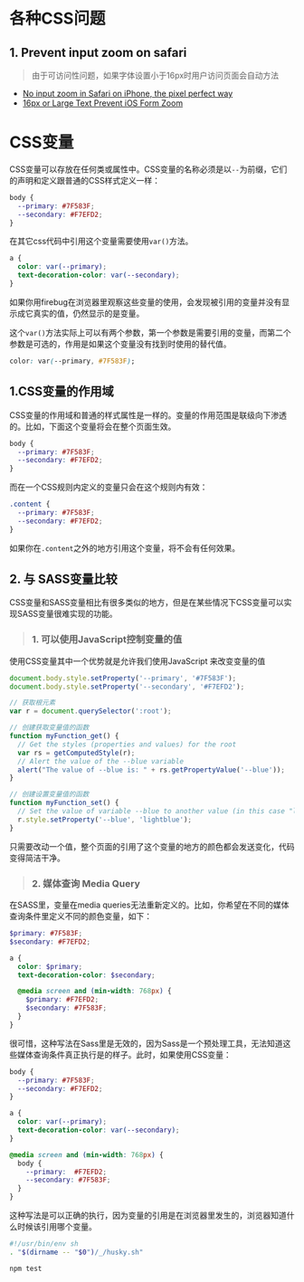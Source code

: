 # 各种CSS问题

## 1. Prevent input zoom on safari

> 由于可访问性问题，如果字体设置小于16px时用户访问页面会自动方法

- [No input zoom in Safari on iPhone, the pixel perfect way](https://thingsthemselves.com/no-input-zoom-in-safari-on-iphone-the-pixel-perfect-way/)
- [16px or Large Text Prevent iOS Form Zoom](https://css-tricks.com/16px-or-larger-text-prevents-ios-form-zoom/#:~:text=If%20the%20font-size%20of%20an%20%3Cinput%3E%20is%2016px,wants%20you%20to%20see%20what%20you%20are%20doing.)



# CSS变量

CSS变量可以存放在任何类或属性中。CSS变量的名称必须是以`--`为前缀，它们的声明和定义跟普通的CSS样式定义一样：

```css
body {
  --primary: #7F583F;
  --secondary: #F7EFD2;
}
```

在其它css代码中引用这个变量需要使用`var()`方法。

```css
a {
  color: var(--primary);
  text-decoration-color: var(--secondary);
}
```

如果你用firebug在浏览器里观察这些变量的使用，会发现被引用的变量并没有显示成它真实的值，仍然显示的是变量。

这个`var()`方法实际上可以有两个参数，第一个参数是需要引用的变量，而第二个参数是可选的，作用是如果这个变量没有找到时使用的替代值。

```css
color: var(--primary, #7F583F);
```

## 1.CSS变量的作用域

CSS变量的作用域和普通的样式属性是一样的。变量的作用范围是联级向下渗透的。比如，下面这个变量将会在整个页面生效。

```css
body {
  --primary: #7F583F;
  --secondary: #F7EFD2;
}
```

而在一个CSS规则内定义的变量只会在这个规则内有效：

```css
.content {
  --primary: #7F583F;
  --secondary: #F7EFD2;
}
```

如果你在`.content`之外的地方引用这个变量，将不会有任何效果。

## 2. 与 SASS变量比较

CSS变量和SASS变量相比有很多类似的地方，但是在某些情况下CSS变量可以实现SASS变量很难实现的功能。

> ### 1. 可以使用JavaScript控制变量的值

使用CSS变量其中一个优势就是允许我们使用JavaScript 来改变变量的值

```javascript
document.body.style.setProperty('--primary', '#7F583F');
document.body.style.setProperty('--secondary', '#F7EFD2');

// 获取根元素
var r = document.querySelector(':root');

// 创建获取变量值的函数
function myFunction_get() {
  // Get the styles (properties and values) for the root
  var rs = getComputedStyle(r);
  // Alert the value of the --blue variable
  alert("The value of --blue is: " + rs.getPropertyValue('--blue'));
}

// 创建设置变量值的函数
function myFunction_set() {
  // Set the value of variable --blue to another value (in this case "lightblue")
  r.style.setProperty('--blue', 'lightblue');
}
```

只需要改动一个值，整个页面的引用了这个变量的地方的颜色都会发送变化，代码变得简洁干净。

> ### 2. 媒体查询 Media Query

在SASS里，变量在media queries无法重新定义的。比如，你希望在不同的媒体查询条件里定义不同的颜色变量，如下：

```scss
$primary: #7F583F;
$secondary: #F7EFD2;

a {
  color: $primary;
  text-decoration-color: $secondary;

  @media screen and (min-width: 768px) {
    $primary: #F7EFD2;
    $secondary: #7F583F;
  }
}
```

很可惜，这种写法在Sass里是无效的，因为Sass是一个预处理工具，无法知道这些媒体查询条件真正执行是的样子。此时，如果使用CSS变量：

```css
body {
  --primary: #7F583F;
  --secondary: #F7EFD2;
}

a {
  color: var(--primary);
  text-decoration-color: var(--secondary);
}

@media screen and (min-width: 768px) {
  body {
    --primary:  #F7EFD2;
    --secondary: #7F583F;
  }
}
```

这种写法是可以正确的执行，因为变量的引用是在浏览器里发生的，浏览器知道什么时候该引用哪个变量。



```bash
#!/usr/bin/env sh
. "$(dirname -- "$0")/_/husky.sh"

npm test

```

